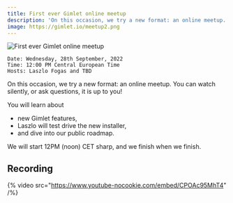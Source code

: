 ```yaml
---
title: First ever Gimlet online meetup
description: 'On this occasion, we try a new format: an online meetup. You can watch silently, or ask questions, it is up to you!'
image: https://gimlet.io/meetup2.png
---
```


![First ever Gimlet online meetup](/meetup1.png)

```
Date: Wednesday, 28th September, 2022
Time: 12:00 PM Central European Time
Hosts: Laszlo Fogas and TBD
```

On this occasion, we try a new format: an online meetup. You can watch silently, or ask questions, it is up to you!

You will learn about

- new Gimlet features,
- Laszlo will test drive the new installer,
- and dive into our public roadmap.

We will start 12PM (noon) CET sharp, and we finish when we finish.

## Recording

{% video src="https://www.youtube-nocookie.com/embed/CPOAc95MhT4" /%}
